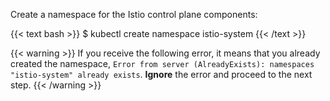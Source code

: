Create a namespace for the Istio control plane components:

{{< text bash >}}
$ kubectl create namespace istio-system
{{< /text >}}

{{< warning >}}
If you receive the following error, it means that you already created the namespace,
`Error from server (AlreadyExists): namespaces "istio-system" already exists`.
**Ignore** the error and proceed to the next step.
{{< /warning >}}
